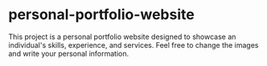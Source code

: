 # personal-portfolio-website
This project is a personal portfolio website designed to showcase an individual's skills, experience, and services. Feel free to change the images and write your personal information. 
